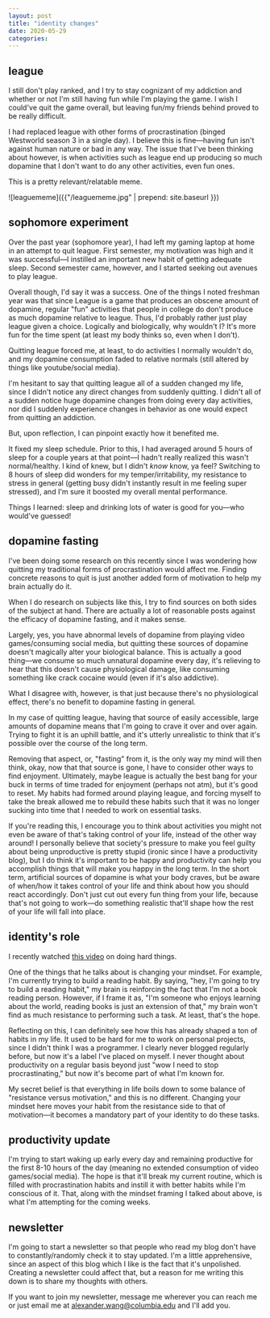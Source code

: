 ```yaml
---
layout: post
title: "identity changes"
date: 2020-05-29
categories:
---
```

## league
I still don't play ranked, and I try to stay cognizant of my addiction and whether or not I'm still having fun while I'm playing the game. I wish I could've quit the game overall, but leaving fun/my friends behind proved to be really difficult. 

I had replaced league with other forms of procrastination (binged Westworld season 3 in a single day). I believe this is fine––having fun isn't against human nature or bad in any way. The issue that I've been thinking about however, is when activities such as league end up producing so much dopamine that I don't want to do any other activities, even fun ones.

This is a pretty relevant/relatable meme.

![leaguememe]({{"/leaguememe.jpg" | prepend: site.baseurl }})

## sophomore experiment
Over the past year (sophomore year), I had left my gaming laptop at home in an attempt to quit league. First semester, my motivation was high and it was successful––I instilled an important new habit of getting adequate sleep. Second semester came, however, and I started seeking out avenues to play league.

Overall though, I'd say it was a success. One of the things I noted freshman year was that since League is a game that produces an obscene amount of dopamine, regular "fun" activities that people in college do don't produce as much dopamine relative to league. Thus, I'd probably rather just play league given a choice. Logically and biologically, why wouldn't I? It's more fun for the time spent (at least my body thinks so, even when I don't).

Quitting league forced me, at least, to do activities I normally wouldn't do, and my dopamine consumption faded to relative normals (still altered by things like youtube/social media).

I'm hesitant to say that quitting league all of a sudden changed my life, since I didn't notice any direct changes from suddenly quitting. I didn't all of a sudden notice huge dopamine changes from doing every day activities, nor did I suddenly experience changes in behavior as one would expect from quitting an addiction.

But, upon reflection, I can pinpoint exactly how it benefited me.

It fixed my sleep schedule. Prior to this, I had averaged around 5 hours of sleep for a couple years at that point––I hadn't really realized this wasn't normal/healthy. I kind of knew, but I didn't *know* know, ya feel? Switching to 8 hours of sleep did wonders for my temper/irritability, my resistance to stress in general (getting busy didn't instantly result in me feeling super stressed), and I'm sure it boosted my overall mental performance. 

Things I learned: sleep and drinking lots of water is good for you––who would've guessed!

## dopamine fasting
I've been doing some research on this recently since I was wondering how quitting my traditional forms of procrastination would affect me. Finding concrete reasons to quit is just another added form of motivation to help my brain actually do it.

When I do research on subjects like this, I try to find sources on both sides of the subject at hand. There are actually a lot of reasonable posts against the efficacy of dopamine fasting, and it makes sense. 

Largely, yes, you have abnormal levels of dopamine from playing video games/consuming social media, but quitting these sources of dopamine doesn't magically alter your biological balance. This is actually a good thing––we consume so much unnatural dopamine every day, it's relieving to hear that this doesn't cause physiological damage, like consuming something like crack cocaine would (even if it's also addictive).

What I disagree with, however, is that just because there's no physiological effect, there's no benefit to dopamine fasting in general. 

In my case of quitting league, having that source of easily accessible, large amounts of dopamine means that I'm going to crave it over and over again. Trying to fight it is an uphill battle, and it's utterly unrealistic to think that it's possible over the course of the long term.

Removing that aspect, or, "fasting" from it, is the only way my mind will then think, okay, now that that source is gone, I have to consider other ways to find enjoyment. Ultimately, maybe league is actually the best bang for your buck in terms of time traded for enjoyment (perhaps not atm), but it's good to reset. My habits had formed around playing league, and forcing myself to take the break allowed me to rebuild these habits such that it was no longer sucking into time that I needed to work on essential tasks.

If you're reading this, I encourage you to think about activities you might not even be aware of that's taking control of your life, instead of the other way around! I personally believe that society's pressure to make you feel guilty about being unproductive is pretty stupid (ironic since I have a productivity blog), but I do think it's important to be happy and productivity can help you accomplish things that will make you happy in the long term. In the short term, artificial sources of dopamine is what your body craves, but be aware of when/how it takes control of your life and think about how you should react accordingly. Don't just cut out every fun thing from your life, because that's not going to work––do something realistic that'll shape how the rest of your life will fall into place.

## identity's role
I recently watched [this video](https://www.youtube.com/watch?v=yM0tQabjYYg&t=504s) on doing hard things.

One of the things that he talks about is changing your mindset. For example, I'm currently trying to build a reading habit. By saying, "hey, I'm going to try to build a reading habit," my brain is reinforcing the fact that I'm not a book reading person. However, if I frame it as, "I'm someone who enjoys learning about the world, reading books is just an extension of that," my brain won't find as much resistance to performing such a task. At least, that's the hope.

Reflecting on this, I can definitely see how this has already shaped a ton of habits in my life. It used to be hard for me to work on personal projects, since I didn't think I was a programmer. I clearly never blogged regularly before, but now it's a label I've placed on myself. I never thought about productivity on a regular basis beyond just "wow I need to stop procrastinating," but now it's become part of what I'm known for. 

My secret belief is that everything in life boils down to some balance of "resistance versus motivation," and this is no different. Changing your mindset here moves your habit from the resistance side to that of motivation––it becomes a mandatory part of your identity to do these tasks.

## productivity update
I'm trying to start waking up early every day and remaining productive for the first 8-10 hours of the day (meaning no extended consumption of video games/social media). The hope is that it'll break my current routine, which is filled with procrastination habits and instill it with better habits while I'm conscious of it. That, along with the mindset framing I talked about above, is what I'm attempting for the coming weeks.

## newsletter
I'm going to start a newsletter so that people who read my blog don't have to constantly/randomly check it to stay updated. I'm a little apprehensive, since an aspect of this blog which I like is the fact that it's unpolished. Creating a newsletter could affect that, but a reason for me writing this down is to share my thoughts with others.

If you want to join my newsletter, message me wherever you can reach me or just email me at alexander.wang@columbia.edu and I'll add you.